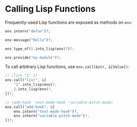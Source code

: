 # Calling Lisp Functions

Frequently-used Lisp functions are exposed as methods on `env`:

``` rust
env.intern("defun")?;

env.message("Hello")?;

env.type_of(5.into_lisp(env)?)?;

env.provide("my-module")?;
```

To call arbitrary Lisp functions, use `env.call(&str, &[Value])`:

``` rust
// (list "1" 2)
env.call("list", &[
    "1".into_lisp(env)?,
    2.into_lisp(env)?,
])?;

// (add-hook 'text-mode-hook 'variable-pitch-mode)
env.call("add-hook", &[
    env.intern("text-mode-hook")?,
    env.intern("variable-pitch-mode")?,
])?;
```
